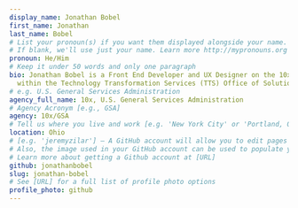 ```yaml
---
display_name: Jonathan Bobel
first_name: Jonathan
last_name: Bobel
# List your pronoun(s) if you want them displayed alongside your name.
# If blank, we'll use just your name. Learn more http://mypronouns.org
pronoun: He/Him
# Keep it under 50 words and only one paragraph
bio: Jonathan Bobel is a Front End Developer and UX Designer on the 10x Team
  within the Technology Transformation Services (TTS) Office of Solutions.
# e.g. U.S. General Services Administration
agency_full_name: 10x, U.S. General Services Administration
# Agency Acronym [e.g., GSA]
agency: 10x/GSA
# Tell us where you live and work [e.g. 'New York City' or 'Portland, OR']
location: Ohio
# [e.g. 'jeremyzilar'] — A GitHub account will allow you to edit pages on Digital.gov.
# Also, the image used in your GitHub account can be used to populate your digital.gov profile photo.
# Learn more about getting a Github account at [URL]
github: jonathanbobel
slug: jonathan-bobel
# See [URL] for a full list of profile photo options
profile_photo: github
---
```

